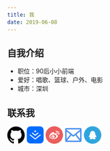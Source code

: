 ```yaml
---
title: 我
date: 2019-06-08
---
```

## 自我介绍
- 职位：90后小小前端
- 爱好：唱歌、篮球、户外、电影
- 城市：深圳


## 联系我


[<img src="./imgs/github.png" width = "40" alt="github" align=center title="github" />](https://github.com/ShoutongLiu)
[<img src="./imgs/juejin.png" width = "40" alt="weibo" align=center title="juejin"/>](https://juejin.im/user/5b162d1a5188257d6225a4c7/posts)
[<img src="./imgs/weibo.png" width = "40" alt="juejin" align=center title="weibo"/>](https://weibo.com/lst1234/profile?rightmod=1&wvr=6&mod=personinfo&is_all=1)
[<img src="./imgs/Email.png" width = "40" alt="email" align=center title="13798271277@163.com" />](mailto:13798271277@163.com)
[<img src="./imgs/QQ.png" width = "40" alt="qq" align=center title="1183063367"/>](#)


